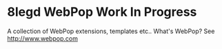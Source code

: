 8legd WebPop Work In Progress
=============================
A collection of WebPop extensions, templates etc.. What's WebPop? See http://www.webpop.com
